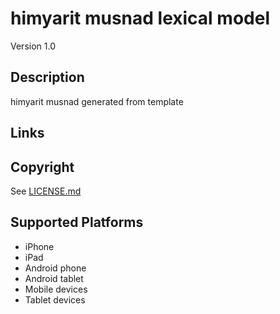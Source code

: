 himyarit musnad lexical model
===================

Version 1.0

Description
-----------
himyarit musnad generated from template

Links
-----

Copyright
---------
See [LICENSE.md](LICENSE.md)

Supported Platforms
-------------------
 * iPhone
 * iPad
 * Android phone
 * Android tablet
 * Mobile devices
 * Tablet devices

